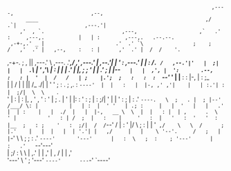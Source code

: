                                                                       ,----,                         ,--,                            
          ____                                                      ,/   .`|                      ,---.'|                            
        ,'  , `.                         ,---,                    ,`   .'  :     ,---,.           |   | :        ,---,.   .--.--.    
     ,-+-,.' _ |                       .'  .' `\                ;    ;     /   ,'  .' |   ,--,    :   : |      ,'  .' |  /  /    '.  
  ,-+-. ;   , ||                     ,---.'     \     ,---.   .'___,/    ,'  ,---.'   | ,--.'|    |   ' :    ,---.'   | |  :  /`. /  
 ,--.'|'   |  ;|                     |   |  .`\  |   '   ,'\  |    :     |   |   |   .' |  |,     ;   ; '    |   |   .' ;  |  |--`   
|   |  ,', |  ':       .--,          :   : |  '  |  /   /   | ;    |.';  ;   :   :  :   `--'_     '   | |__  :   :  |-, |  :  ;_     
|   | /  | |  ||     /_ ./|          |   ' '  ;  : .   ; ,. : `----'  |  |   :   |  |-, ,' ,'|    |   | :.'| :   |  ;/|  \  \    `.  
'   | :  | :  |,  , ' , ' :          '   | ;  .  | '   | |: :     '   :  ;   |   :  ;/| '  | |    '   :    ; |   :   .'   `----.   \ 
;   . |  ; |--'  /___/ \: |          |   | :  |  ' '   | .; :     |   |  '   |   |   .' |  | :    |   |  ./  |   |  |-,   __ \  \  | 
|   : |  | ,      .  \  ' |          '   : | /  ;  |   :    |     '   :  |   '   :  '   '  : |__  ;   : ;    '   :  ;/|  /  /`--'  / 
|   : '  |/        \  ;   :          |   | '` ,/    \   \  /      ;   |.'    |   |  |   |  | '.'| |   ,/     |   |    \ '--'.     /  
;   | |`-'          \  \  ;          ;   :  .'       `----'       '---'      |   :  \   ;  :    ; '---'      |   :   .'   `--'---'   
|   ;/               :  \  \         |   ,.'                                 |   | ,'   |  ,   /             |   | ,'                
'---'                 \  ' ;         '---'                                   `----'      ---`-'              `----'           

